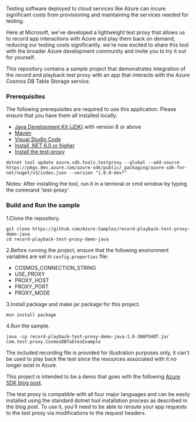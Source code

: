 ﻿Testing software deployed to cloud services like Azure can incure significant
costs from provisioning and maintaining the services needed for testing.

Here at Microsoft, we've developed a lightweight test proxy that
allows us to record app interactions with Azure and play them back on
demand, reducing our testing costs significantly. we're now excited to
share this tool with the broader Azure development community and invite
you to try it out for yourself.

This repository contains a sample project that demonstrates integration
of the record and playback test proxy with an app that interacts with
the Azure Cosmos DB Table Storage service.

### Prerequisites

The following prerequisites are required to use this application. Please ensure that you have them all installed locally.

- [Java Development Kit (JDK)][jdk] with version 8 or above
- [Maven][maven]
- [Visual Studio Code][vs_code]
- [Install .NET 6.0 or higher][dotnet]
- [Install the test-proxy][test_proxy]

```
dotnet tool update azure.sdk.tools.testproxy --global --add-source https://pkgs.dev.azure.com/azure-sdk/public/_packaging/azure-sdk-for-net/nuget/v3/index.json --version "1.0.0-dev*"
```

Notes: After installing the tool, run it in a terminal or cmd window by typing the command 'test-proxy'.

### Build and Run the sample

1.Clone the repository.

```
git clone https://github.com/Azure-Samples/record-playback-test-proxy-demo-java
cd record-playback-test-proxy-demo-java
```

2.Before running the project, ensure that the following environment variables are set in `config.properties` file:

- COSMOS_CONNECTION_STRING
- USE_PROXY
- PROXY_HOST
- PROXY_PORT
- PROXY_MODE

3.Install package and make jar package for this project.

```
mvn install package
```

4.Run the sample.

```
java -cp record-playback-test-proxy-demo-java-1.0-SNAPSHOT.jar com.test.proxy.CosmosDBTablesExample
```

The included recording file is provided for illustration purposes only, it can't be used to play back the test since the resources associated with it no longer exist in Azure.

This project is intended to be a demo that goes with the following [Azure
SDK blog post][azure_sdk_blog_post].

The test proxy is compatible with all four major languages and can be
easily installed using the standard dotnet tool installation process as
described in the blog post. To use it, you\'ll need to be able to reroute
your app requests to the test proxy via modifications to the request
headers.

<!-- Links -->
[jdk]: https://docs.microsoft.com/java/azure/jdk/
[maven]: https://maven.apache.org/
[vs_code]: https://code.visualstudio.com/download
[test_proxy]: https://github.com/Azure/azure-sdk-tools/tree/main/tools/test-proxy/Azure.Sdk.Tools.TestProxy#installation
[dotnet]: https://dotnet.microsoft.com/download
[azure_sdk_blog_post]: https://devblogs.microsoft.com/azure-sdk/level-up-your-cloud-testing-game-with-the-azure-sdk-test-proxy/